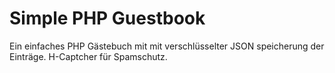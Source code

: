 # Simple PHP Guestbook

Ein einfaches PHP Gästebuch mit mit verschlüsselter JSON speicherung der Einträge. H-Captcher für Spamschutz.